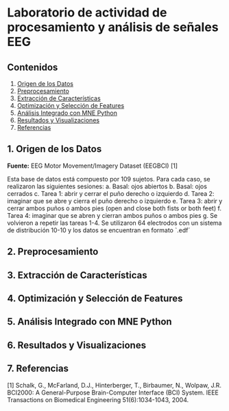 # Laboratorio de actividad de procesamiento y análisis de señales EEG

## Contenidos
1. [Origen de los Datos](#1-origen-de-los-datos)
2. [Preprocesamiento](#2-preprocesamiento)
3. [Extracción de Características](#3-extracción-de-características)
4. [Optimización y Selección de Features](#4-optimización-y-selección-de-features)
5. [Análisis Integrado con MNE Python](#5-análisis-integrado-con-mne-python)
6. [Resultados y Visualizaciones](#6-resultados-y-visualizaciones)
7. [Referencias](#7-referencias)



## 1. Origen de los Datos

**Fuente:** EEG Motor Movement/Imagery Dataset (EEGBCI) [1]

Esta base de datos está compuesto por 109 sujetos. Para cada caso, se realizaron las siguientes sesiones:
  a. Basal: ojos abiertos
  b. Basal: ojos cerrados
  c. Tarea 1: abrir y cerrar el puño derecho o izquierdo 
  d. Tarea 2: imaginar que se abre y cierra el puño derecho o izquierdo 
  e. Tarea 3: abrir y cerrar ambos puños o ambos pies (open and close both fists or both feet)
  f. Tarea 4: imaginar que se abren y cierran ambos puños o ambos pies 
  g. Se volvieron a repetir las tareas 1-4.
Se utilizaron 64 electrodos con un sistema de distribución 10-10 y los datos se encuentran en formato `.edf´

## 2. Preprocesamiento



## 3. Extracción de Características


## 4. Optimización y Selección de Features



## 5. Análisis Integrado con MNE Python



## 6. Resultados y Visualizaciones

## 7. Referencias
[1] Schalk, G., McFarland, D.J., Hinterberger, T., Birbaumer, N., Wolpaw, J.R. BCI2000: A General-Purpose Brain-Computer Interface (BCI) System. IEEE Transactions on Biomedical Engineering 51(6):1034-1043, 2004.
